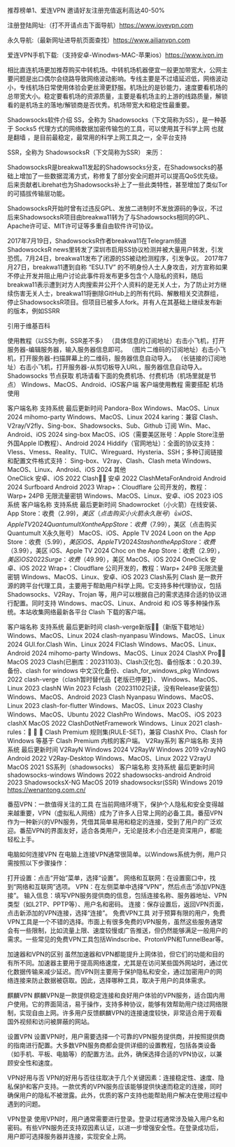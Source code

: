 推荐榜单1、爱连VPN 邀请好友注册充值返利高达40-50% 

注册登陆网址:（打不开请点击下面导航）https://www.iovevpn.com

永久导航:（最新网址进导航页面查找）https://www.ailianvpn.com

爱连VPN手机下载:（支持安卓-Winodws-MAC-苹果ios）https://www.ivpn.im

相比直连机场更加推荐购买中转机场。中转机场机器便宜一般更加带宽大，公网主要问题是出口偶尔会绕路导致网络波动影响。专线主要是不过墙延迟低，网络波动小，专线机场日常使用体验会更丝滑更舒服。机场比的是钞能力，速度要看机场的总带宽大小。稳定要看机场的资源质量，主要是看机场主的上游的线路质量，解锁看的是机场主的落地/解锁商是否优秀。机场带宽大和稳定性最重要。

Shadowsocks软件介绍
SS，全称为 Shadowsocks（下文简称为SS），是一种基于 Socks5 代理方式的网络数据加密传输包的工具，可以使用其于科学上网 也就是翻墙 ，是目前最稳定，最常用的科学上网工具之一，全平台支持

SSR，全称为 ShadowsocksR（下文简称为SSR） 来历：

ShadowsocksR是breakwa11发起的Shadowsocks分支，在Shadowsocks的基础上增加了一些数据混淆方式，称修复了部分安全问题并可以提高QoS优先级。后来贡献者Librehat也为Shadowsocks补上了一些此类特性，甚至增加了类似Tor的可插拔传输层功能。

ShadowsocksR开始时曾有过违反GPL、发放二进制时不发放源码的争议，不过后来ShadowsocksR项目由breakwa11转为了与Shadowsocks相同的GPL、Apache许可证、MIT许可证等多重自由软件许可协议。

2017年7月19日，ShadowsocksR作者breakwa11在Telegram频道ShadowsocksR news里转发了深圳市启用SS协议检测并被大量用户转发，引发恐慌。7月24日，breakwa11发布了闭源的SS被动检测程序，引发争议。 2017年7月27日，breakwa11遭到自称 “ESU.TV” 的不明身份人士人身攻击，对方宣称如果不停止开发并阻止用户讨论此事件将发布更多包含个人隐私的资料，随后breakwa11表示遭到对方人肉搜索并公开个人资料的是无关人士，为了防止对方继续伤害无关人士，breakwa11将删除GitHub上的所有代码、解散相关交流群组，停止ShadowsocksR项目。但项目已被多人fork。并有人在其基础上继续发布新的版本，例如SSRR

引用于维基百科

使用教程（以SS为例，SSR差不多）
（具体信息的订阅地址）右击小飞机，打开服务器-编辑服务器，输入服务器信息即可。
（图片二维码的订阅地址）右击小飞机，打开服务器-扫描屏幕上的二维码，服务器信息自动导入。
（长链接的订阅地址）右击小飞机，打开服务器-从剪切板导入URL，服务器信息自动导入。
Shadowsocks 节点获取
机场请看下面的免费机场、付费机场（机场里就是节点）
Windows、MacOS、Android、iOS客户端
客户端使用教程 需要搭配 机场 使用

客户端名称	支持系统	最后更新时间
Pandora-Box	Windows、MacOS、Linux	2024
mihomo-party	Windows、MacOS、Linux	2024
karing：兼容 Clash、V2ray/V2fly、Sing-box、Shadowsocks、Sub、Github 订阅	Win、Mac、Android、iOS	2024
sing-box	MacOS、iOS（需要美区账号：Apple Store注册外国Apple ID教程）、Android	2024
Hiddify（官网地址）：全面的协议支持：Vless、Vmess、Reality、TUIC、Wireguard、Hysteria、SSH；多种订阅链接和配置文件格式支持： Sing-box、V2ray、Clash、Clash meta	Windows、MacOS、Linux、Android、iOS	2024
其他	
OneClick	安卓、iOS	2022
Clash👍🏻	安卓	2022
ClashMetaForAndroid	Android	2024
Surfboard	Android	2023
Wrap+：Cloudflare 公司开发的，教程：Warp+ 24PB 无限流量密钥	Windows、MacOS、Linux、安卓、iOS	2023
iOS系统
客户端名称	支持系统	最后更新时间
Shadowrocket（小火箭）在线安装、App Store：收费（$2.99)，美区（点击购买小火箭永久账号）👍	iOS、Apple TV	2024
Quantumult X on the App Store：收费（$7.99），美区（点击购买Quantumult X永久账号）	MacOS、iOS、Apple TV	2024
Loon on the App Store：收费（$5.99），美区	iOS、Apple TV	2024
Stash on the App Store：收费（$3.99），美区	iOS、Apple TV	2024
Choc on the App Store：收费（$2.99），美区	iOS	2022
Surge：收费（$49.99），美区	MacOS、iOS	2024
OneClick	安卓、iOS	2022
Wrap+：Cloudflare 公司开发的，教程：Warp+ 24PB 无限流量密钥	Windows、MacOS、Linux、安卓、iOS	2023
Clash系列
Clash 是一款开源的跨平台代理工具，主要用于帮助用户科学上网。它支持多种代理协议，包括 Shadowsocks、V2Ray、Trojan 等，用户可以根据自己的需求选择合适的协议进行配置。同时支持 Windows、macOS、Linux、Android 和 iOS 等多种操作系统。本站收集网络最新各平台 Clash 下载的客户端。

客户端名称	支持系统	最后更新时间
clash-verge新版👍🏻（新版下载地址）	Windows、MacOS、Linux	2024
clash-nyanpasu	Windows、MacOS、Linux	2024
GUI.for.Clash	Win、Linux	2024
FlClash	Windows、MacOS、Linux、Android	2024
mihomo-party	Windows、MacOS、Linux	2024
ClashX Pro👍🏻	MacOS	2023
Clash(已删库：20231103)、Clash汉化包、备份版本：0.20.39、备份、clash for windows 中文汉化备份、clash_for_windows_pkg	Windows	2022
clash-verge（clash暂时替代品【老版已停更】）、	Windows、MacOS、Linux	2023
clashN	Win	2023
Fclash（20231102只读，没有Release安装包）	Windows、MacOS、Android	2023
Clash Nyanpasu	Windows、MacOS、Linux	2023
clash-for-flutter	Windows、MacOS、Linux	2023
Clashy	Windows、MacOS、Ubuntu	2022
ClashPro	Windows、MacOS、iOS	2023
clashX	MacOS	2022
ClashDotNetFramework	Windows、Linux	2021
clash-rules：🦄️ 🎃 👻 Clash Premium 规则集(RULE-SET)，兼容 ClashX Pro、Clash for Windows 等基于 Clash Premium 内核的客户端。
V2Ray系列
客户端名称	支持系统	最后更新时间
V2RayN	Windows	2024
V2RayW	Windows	2019
v2rayNG	Android	2022
V2Ray-Desktop	Windows、MacOS、Linux	2022
V2rayU	MacOS	2021
SS系列（shadowsocks）
客户端名称	支持系统	最后更新时间
shadowsocks-windows	Windows	2022
shadowsocks-android	Android	2023
ShadowsocksX-NG	MacOS	2019
shadowsocksr(SSR)	Windows	2019
https://wenantong.com.cn/

番茄VPN：一款值得关注的工具
在当前网络环境下，保护个人隐私和安全变得越来越重要，VPN（虚拟私人网络）成为了许多人日常上网的必备工具。番茄VPN作为一种新兴的VPN服务，凭借其简单易用和稳定的连接，受到了用户的广泛欢迎。番茄VPN的界面友好，适合各类用户，无论是技术小白还是资深用户，都能轻松上手。

电脑如何连接VPN
在电脑上连接VPN通常很简单。以Windows系统为例，用户只需按照以下步骤操作：

打开设置：点击“开始”菜单，选择“设置”。
网络和互联网：在设置窗口中，找到“网络和互联网”选项。
VPN：在左侧菜单中选择“VPN”，然后点击“添加VPN连接”。
输入信息：填写VPN服务提供商的信息，包括连接名称、服务器地址、VPN类型（如L2TP、PPTP等）、用户名和密码。
连接：保存设置后，返回VPN页面，点击新添加的VPN连接，选择“连接”。
免费VPN工具
对于预算有限的用户，免费VPN工具是一个不错的选择。市面上有很多免费的VPN服务，虽然这些服务通常会有一些限制，比如流量上限、速度较慢或广告推送，但仍然能够满足一般用户的需求。一些常见的免费VPN工具包括Windscribe、ProtonVPN和TunnelBear等。

加速器和VPN的区别
虽然加速器和VPN都能提升上网体验，但它们的功能和目的有所不同。加速器主要用于提高网络速度，尤其是在访问某些国外网站时，通过优化数据传输来减少延迟。而VPN则主要用于保护隐私和安全，通过加密用户的网络连接来防止数据被窃取。因此，选择哪种工具，取决于用户的具体需求。

麒麟VPN
麒麟VPN是一款提供稳定连接和良好用户体验的VPN服务，适合国内用户使用。它的界面简洁，易于操作，支持多种协议，能够有效帮助用户绕过网络限制，实现自由上网。许多用户反馈麒麟VPN的连接速度较快，非常适合用于观看国外视频和访问被屏蔽的网站。

设置VPN
设置VPN时，用户需要选择一个可靠的VPN服务提供商，并按照提供商的指南进行配置。大多数VPN服务商都会提供详细的设置教程，包括各类设备（如手机、平板、电脑等）的配置方法。此外，确保选择合适的VPN协议，以兼顾安全性和速度。

VPN好用与否
VPN的好用与否往往取决于几个关键因素：连接稳定性、速度、隐私保护和客户支持。一款优秀的VPN服务应该能够提供快速而稳定的连接，同时确保用户的隐私不被泄露。此外，优质的客户支持也能帮助用户解决在使用过程中遇到的问题。

VPN登录
使用VPN时，用户通常需要进行登录。登录过程通常涉及输入用户名和密码。有些VPN服务还支持双因素认证，以进一步增强安全性。在登录成功后，用户即可选择服务器并连接，实现安全上网。
